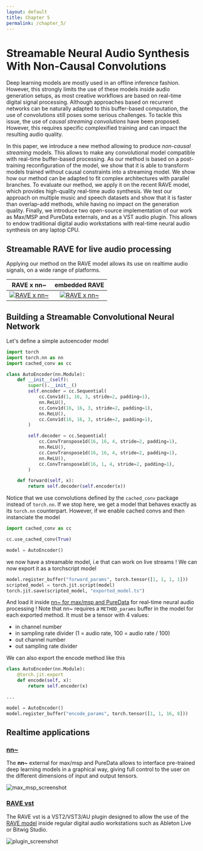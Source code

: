 ```yaml
---
layout: default
title: Chapter 5
permalink: /chapter_5/
---
```


# Streamable Neural Audio Synthesis With Non-Causal Convolutions

Deep learning models are mostly used in an offline inference fashion. However, this strongly limits the use of these models inside audio generation setups, as most creative workflows are based on real-time digital signal processing. Although approaches based on recurrent networks can be naturally adapted to this buffer-based computation, the use of convolutions still poses some serious challenges. To tackle this issue, the use of _causal streaming convolutions_ have been proposed. However, this requires specific complexified training and can impact the resulting audio quality.

In this paper, we introduce a new method allowing to produce _non-causal streaming_ models. This allows to make any convolutional model compatible with real-time buffer-based processing. As our method is based on a post-training reconfiguration of the model, we show that it is able to transform models trained without causal constraints into a streaming model. We show how our method can be adapted to fit complex architectures with parallel branches. To evaluate our method, we apply it on the recent RAVE model, which provides high-quality real-time audio synthesis. We test our approach on multiple music and speech datasets and show that it is faster than overlap-add methods, while having no impact on the generation quality. Finally, we introduce two open-source implementation of our work as Max/MSP and PureData externals, and as a VST audio plugin. This allows to endow traditional digital audio workstations with real-time neural audio synthesis on any laptop CPU.

## Streamable RAVE for live audio processing

Applying our method on the RAVE model allows its use on realtime audio signals, on a wide range of platforms.

|                                                    RAVE x nn~                                                     |                                                   embedded RAVE                                                   |
| :---------------------------------------------------------------------------------------------------------------: | :---------------------------------------------------------------------------------------------------------------: |
| [![RAVE x nn~](http://img.youtube.com/vi/dMZs04TzxUI/mqdefault.jpg)](https://www.youtube.com/watch?v=dMZs04TzxUI) | [![RAVE x nn~](http://img.youtube.com/vi/jAIRf4nGgYI/mqdefault.jpg)](https://www.youtube.com/watch?v=jAIRf4nGgYI) |


## Building a Streamable Convolutional Neural Network

Let's define a simple autoencoder model

```python
import torch
import torch.nn as nn
import cached_conv as cc

class AutoEncoder(nn.Module):
    def __init__(self):
        super().__init__()
        self.encoder = cc.Sequential(
            cc.Conv1d(1, 16, 3, stride=2, padding=1),
            nn.ReLU(),
            cc.Conv1d(16, 16, 3, stride=2, padding=1),
            nn.ReLU(),
            cc.Conv1d(16, 16, 3, stride=2, padding=1),
        )

        self.decoder = cc.Sequential(
            cc.ConvTranspose1d(16, 16, 4, stride=2, padding=1),
            nn.ReLU(),
            cc.ConvTranspose1d(16, 16, 4, stride=2, padding=1),
            nn.ReLU(),
            cc.ConvTranspose1d(16, 1, 4, stride=2, padding=1),
        )

    def forward(self, x):
        return self.decoder(self.encoder(x))
```

Notice that we use convolutions defined by the `cached_conv` package instead of `torch.nn`. If we stop here, we get a model that behaves exactly as its `torch.nn` counterpart. However, if we enable cached convs and then instanciate the model

```python
import cached_conv as cc

cc.use_cached_conv(True)

model = AutoEncoder()
```

we now have a streamable model, i.e that can work on live streams ! We can now export it as a torchscript model

```python
model.register_buffer("forward_params", torch.tensor([1, 1, 1, 1]))
scripted_model = torch.jit.script(model)
torch.jit.save(scripted_model, "exported_model.ts")
```

And load it inside [nn~ for max/msp and PureData](https://github.com/acids-ircam/nn_tilde) for real-time neural audio processing ! Note that nn~ requires a `METHOD_params` buffer in the model for each exported method. It must be a tensor with 4 values:

- in channel number
- in sampling rate divider (1 = audio rate, 100 = audio rate / 100)
- out channel number
- out sampling rate divider

We can also export the encode method like this

```python
class AutoEncoder(nn.Module):
    @torch.jit.export
    def encode(self, x):
        return self.encoder(x)

...

model = AutoEncoder()
model.register_buffer("encode_params", torch.tensor([1, 1, 16, 8]))
```

## Realtime applications

### [nn~](https://github.com/acids-ircam/nn_tilde)

The **nn~** external for max/msp and PureData allows to interface pre-trained deep learning models in a graphical way, giving full control to the user on the different dimensions of input and output tensors.

![max_msp_screenshot](https://github.com/acids-ircam/RAVE/raw/master/docs/maxmsp_screenshot.png)


### [RAVE vst](https://github.com/acids-ircam/rave_vst)

The RAVE vst is a VST2/VST3/AU plugin designed to allow the use of the [RAVE model](https://github.com/acids-ircam/RAVE) inside regular digital audio workstations such as Ableton Live or Bitwig Studio.

![plugin_screenshot](https://github.com/acids-ircam/rave_vst/blob/main/assets/rave_screenshot_audio_panel.png?raw=true)
